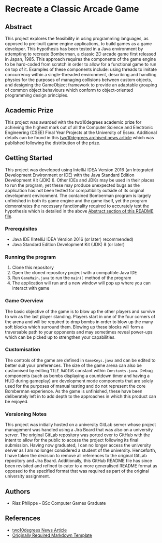 # Recreate a Classic Arcade Game
## Abstract
This project explores the feasibility in using programming languages, as opposed to pre-built game engine applications, to build games as a game developer. This hypothesis has been tested in a Java environment by attempting to recreate Bomberman, a classic 2D arcade game first released in Japan, 1985. This approach requires the components of the game engine to be hard-coded from scratch in order to allow for a functional game to run on top of it. Examples of these components include: using threads to imitate concurrency within a single-threaded environment, describing and handling physics for the purposes of managing collisions between custom objects, and designing the GameObject framework to provide an adaptable grouping of common object behaviours which conform to object-oriented programming design principles.

## Academic Prize
This project was awarded with the two10degrees academic prize for achieving the highest mark out of all the Computer Science and Electronic Engineering (CSEE) Final Year Projects at the University of Essex. Additional details can be found in this [two10degrees archived news article](https://www.two10degrees.com/news/archives/08-2020) which was published following the distribution of the prize.

## Getting Started
This project was developed using IntelliJ IDEA Version 2016 (an Integrated Development Environment or IDE) with the Java Standard Edition Development Kit (JDK) 8. Other IDEs and JDKs may be used in their places to run the program, yet these may produce unexpected bugs as the application has not been tested for compatibility outside of its original development environment. The contained Bomberman program is largely unfinished in both its game engine and the game itself, yet the program demonstrates the necessary functionality required to accurately test the hypothesis which is detailed in the above [Abstract section of this README file](#abstract).

### Prerequisites
- Java IDE (IntelliJ IDEA Version 2016 (or later) recommended)
- Java Standard Edition Development Kit (JDK) 8 (or later)

### Running the program
1. Clone this repository
2. Open the cloned repository project with a compatible Java IDE
3. Run `GameMain.java` to run the `main()` method of the program
4. The application will run and a new window will pop up where you can interact with game

### Game Overview
The basic objective of the game is to blow up the other players and survive to win as the last player standing. Players start in one of the four corners of the arena and will be required to drop bombs in order to blow up the many soft blocks which surround them. Blowing up these blocks will form a traversable path to your opponents and may sometimes reveal power-ups which can be picked up to strengthen your capabilities.

### Customisation
The controls of the game are defined in `GameKeys.java` and can be edited to better suit your preferences. The size of the game arena can also be customised by editing `TILE_RADIUS` constant within `Constants.java`. Debug components (such as bombs displaying a countdown timer and having a HUD during gameplay) are development mode components that are solely used for the purposes of manual testing and do not represent the core Bomberman experience. As the game is unfinished, these have been deliberately left in to add depth to the approaches in which this product can be enjoyed.

### Versioning Notes
This project was initially hosted on a university GitLab server whose project management was handled using a Jira Board that was also on a university server. The original GitLab repository was ported over to GitHub with the intent to allow for the public to access the project following its final submission. Having now graduated, I can no longer access the university server as I am no longer considered a student of the university. Henceforth, I have taken the decision to remove all references to the original GitLab repository and Jira Board. Additionally, this GitHub README file has since been revisited and refined to cater to a more generalised README format as opposed to the specified format that was required as part of the original university assignment.

## Authors
* Riaz Philippe - BSc Computer Games Graduate

## References
* [two10degrees News Article](https://www.two10degrees.com/news/archives/08-2020)
* [Originally Required Markdown Template](https://cseegit.essex.ac.uk/snippets/8)

